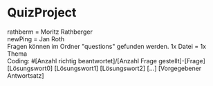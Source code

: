 # QuizProject
rathberm = Moritz Rathberger
<br>
newPing = Jan Roth
<br>
Fragen können im Ordner "questions" gefunden werden.
1x Datei = 1x Thema
<br>
Coding:
#[Anzahl richtig beantwortet]/[Anzahl Frage gestellt]-[Frage]
[Lösungswort0] [Lösungswort1] [Lösungswort2] [...]
[Vorgegebener Antwortsatz]
